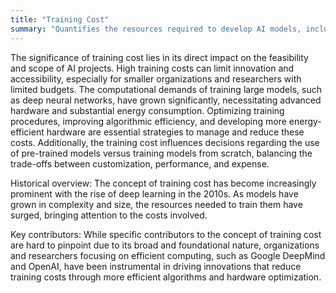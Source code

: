 ```yaml
---
title: "Training Cost"
summary: "Quantifies the resources required to develop AI models, including computational expenses, energy consumption, and human expertise."
---
```

The significance of training cost lies in its direct impact on the feasibility and scope of AI projects. High training costs can limit innovation and accessibility, especially for smaller organizations and researchers with limited budgets. The computational demands of training large models, such as deep neural networks, have grown significantly, necessitating advanced hardware and substantial energy consumption. Optimizing training procedures, improving algorithmic efficiency, and developing more energy-efficient hardware are essential strategies to manage and reduce these costs. Additionally, the training cost influences decisions regarding the use of pre-trained models versus training models from scratch, balancing the trade-offs between customization, performance, and expense.

Historical overview: The concept of training cost has become increasingly prominent with the rise of deep learning in the 2010s. As models have grown in complexity and size, the resources needed to train them have surged, bringing attention to the costs involved.

Key contributors: While specific contributors to the concept of training cost are hard to pinpoint due to its broad and foundational nature, organizations and researchers focusing on efficient computing, such as Google DeepMind and OpenAI, have been instrumental in driving innovations that reduce training costs through more efficient algorithms and hardware optimization.

